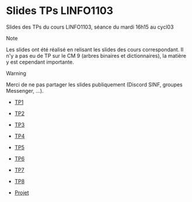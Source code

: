 # Slides TPs LINFO1103
Slides des TPs du cours LINFO1103, séance du mardi 16h15 au cycl03

> [!NOTE]
> Les slides ont été réalisé en relisant les slides des cours correspondant. Il n'y a pas eu de TP sur le CM 9 (arbres binaires et dictionnaires), la matière y est cependant importante.

> [!WARNING]  
> Merci de ne pas partager les slides publiquement (Discord SINF, groupes Messenger, ...). 

* [TP1](https://uclouvain-my.sharepoint.com/:p:/g/personal/arthur_deneyer_student_uclouvain_be/EZtwIeYUOrlOrixpVKG9ttMBQjViKKItI3yMw0OjHSW5JA?e=2E87as)
* [TP2](https://uclouvain-my.sharepoint.com/:p:/g/personal/arthur_deneyer_student_uclouvain_be/EWRKzh5GLbtEudtT_6aKlRIB5Gt0Kz0_Cf_1UetaahytPg?e=bAmgIU)
* [TP3](https://uclouvain-my.sharepoint.com/:p:/g/personal/arthur_deneyer_student_uclouvain_be/EXEI2igidzhIi25ar7WbhJsBSAD4CL1vsPndnXH-zgErRQ?e=UIDLmY)
* [TP4](https://uclouvain-my.sharepoint.com/:p:/g/personal/arthur_deneyer_student_uclouvain_be/EemvUNlDF4hOl52cW86J3goBPx4rhYvf87mIlxkgjlEN4Q?e=jUMx0m)
* [TP5](https://uclouvain-my.sharepoint.com/:p:/g/personal/arthur_deneyer_student_uclouvain_be/EaPakXzrcvdJnhEo-G0fJAcBa7OOys8i89U3idfVHqVC-w?e=sU1JKC)
* [TP6](https://uclouvain-my.sharepoint.com/:p:/g/personal/arthur_deneyer_student_uclouvain_be/Ed4ViIrRn4hLmQ_NUAZzH9YB6dgfH4FPuALhEXr1tb7mwA?e=dxbIed)
* [TP7](https://uclouvain-my.sharepoint.com/:p:/g/personal/arthur_deneyer_student_uclouvain_be/Ecc6ddSILchNknkbSKTQ_WQBPrwegRSgaC8iCkLfKeklgg?e=dSNhku)
* [TP8](https://uclouvain-my.sharepoint.com/:p:/g/personal/arthur_deneyer_student_uclouvain_be/EWn-zoOUJFNKl2ShO4DJqmUBfplPxqwVP1gHYA0HB93Obw?e=QPW9H9)

* [Projet](https://uclouvain-my.sharepoint.com/:p:/g/personal/arthur_deneyer_student_uclouvain_be/EeFPxQrzjSpCrZ8U5Kdbb0wBfRrTCk_Gxo8KNjCcT8pwvA?e=c4F0Mw)
